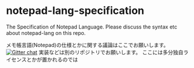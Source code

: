 notepad-lang-specification
==========================

The Specification of Notepad Language. Please discuss the syntax etc about notepad-lang on this repo.

メモ帳言語(Notepad)の仕様とかに関する議論はここでお願いします。
[![Gitter chat](https://badges.gitter.im/notepad-lang/notepad-lang-specification.png)](https://gitter.im/notepad-lang/notepad-lang-specification)
実装などは別のリポジトリでお願いします。
ここには多分独自ライセンスとかが置かれるのでは
